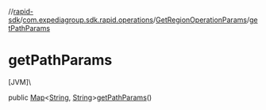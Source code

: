 //[rapid-sdk](../../../index.md)/[com.expediagroup.sdk.rapid.operations](../index.md)/[GetRegionOperationParams](index.md)/[getPathParams](get-path-params.md)

# getPathParams

[JVM]\

public [Map](https://docs.oracle.com/javase/8/docs/api/java/util/Map.html)&lt;[String](https://docs.oracle.com/javase/8/docs/api/java/lang/String.html), [String](https://docs.oracle.com/javase/8/docs/api/java/lang/String.html)&gt;[getPathParams](get-path-params.md)()
